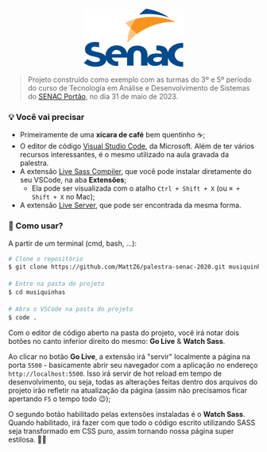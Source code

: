 <p align="center">
  <img src="github/senac.png" width="200" />
</p>

> Projeto construído como exemplo com as turmas do 3º e 5º período do curso de Tecnologia em Análise e Desenvolvimento de Sistemas do [SENAC Portão](https://www.pr.senac.br/principal/?uep=46), no dia 31 de maio de 2023.


### 💡 Você vai precisar

- Primeiramente de uma **xícara de café** bem quentinho ☕;
- O editor de código [Visual Studio Code](https://code.visualstudio.com/Download), da Microsoft. Além de ter vários recursos interessantes, é o mesmo utilizado na aula gravada da palestra.
- A extensão [Live Sass Compiler](https://marketplace.visualstudio.com/items?itemName=ritwickdey.live-sass), que você pode instalar diretamente do seu VSCode, na aba **Extensões**;
  - Ela pode ser visualizada com o atalho `Ctrl + Shift + X` (ou `⌘ + Shift + X` no Mac);
- A extensão [Live Server](https://marketplace.visualstudio.com/items?itemName=ritwickdey.LiveServer), que pode ser encontrada da mesma forma.



### 📝 Como usar?

A partir de um terminal (cmd, bash, ...):

```bash
# Clone o repositório
$ git clone https://github.com/MattZ6/palestra-senac-2020.git musiquinhas

# Entre na pasta do projeto
$ cd musiquinhas

# Abra o VSCode na pasta do projeto
$ code .
```

Com o editor de código aberto na pasta do projeto, você irá notar dois botões no canto inferior direito do mesmo: **Go Live** & **Watch Sass**.

Ao clicar no botão **Go Live**, a extensão irá "servir" localmente a página na porta `5500` - basicamente abrir seu navegador com a aplicação no endereço `http://localhost:5500`. Isso irá servir de hot reload em tempo de desenvolvimento, ou seja, todas as alterações feitas dentro dos arquivos do projeto irão refletir na atualização da página (assim não precisamos ficar apertando `F5` o tempo todo 😉);

O segundo botão habilitado pelas extensões instaladas é o **Watch Sass**. Quando habilitado, irá fazer com que todo o código escrito utilizando SASS seja transformado em CSS puro, assim tornando nossa página super estilosa. 💅🏻
